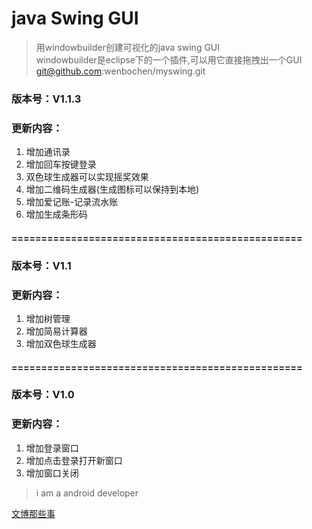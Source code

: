 # java Swing GUI
> 用windowbuilder创建可视化的java swing GUI<br/>
> windowbuilder是eclipse下的一个插件,可以用它直接拖拽出一个GUI<br/>
> git@github.com:wenbochen/myswing.git

### 版本号：V1.1.3

### 更新内容：

1. 增加通讯录
2. 增加回车按键登录
3. 双色球生成器可以实现摇奖效果
4. 增加二维码生成器(生成图标可以保持到本地)
5. 增加爱记账-记录流水账
6. 增加生成条形码

#### =================================================

### 版本号：V1.1

### 更新内容：

1. 增加树管理
2. 增加简易计算器
3. 增加双色球生成器

#### =================================================



### 版本号：V1.0

### 更新内容：

1. 增加登录窗口
2. 增加点击登录打开新窗口
3. 增加窗口关闭




> i am a android developer

[文博那些事](http://wenbo100.sinaapp.com/ "文博的微博")


